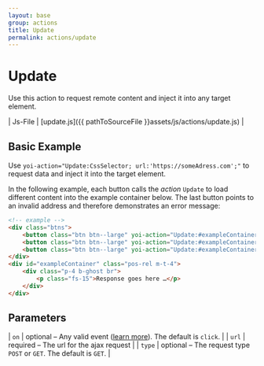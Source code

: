 ```yaml
---
layout: base
group: actions
title: Update
permalink: actions/update
---
```


# Update

<p class="intro">Use this action to request remote content and inject it into any target element.</p>

| Js-File | [update.js]({{ pathToSourceFile }}assets/js/actions/update.js) |

## Basic Example

Use `yoi-action="Update:CssSelector; url:'https://someAdress.com';"` to request data and inject it into the target element.

In the following example, each button calls the _action_ `Update` to load different content into the example container below. The last button points to an invalid address and therefore demonstrates an error message:

```html
<!-- example -->
<div class="btns">
    <button class="btn btn--large" yoi-action="Update:#exampleContainer; url:demos/ajaxSource-1.html;">What is Valium?</button>
    <button class="btn btn--large" yoi-action="Update:#exampleContainer; url:demos/ajaxSource-2.html;">What is Strychnine?</button>
    <button class="btn btn--large" yoi-action="Update:#exampleContainer; url:demos/ajaxSource-xyz.html;">42?</button>
</div>
<div id="exampleContainer" class="pos-rel m-t-4">
    <div class="p-4 b-ghost br">
        <p class="fs-15">Response goes here …</p>
    </div>
</div>
```

## Parameters

| `on`   | optional – Any valid event ([learn more](actions/index.html#the-on-parameter)). The default is `click`. |
| `url`  | required – The url for the ajax request                                                                 |
| `type` | optional – The request type `POST` or `GET`. The default is `GET`.                                      |